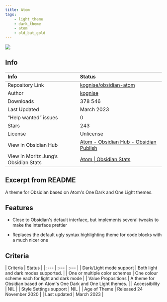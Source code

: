 ```yaml
---
title: Atom
tags:
    - light_theme
    - dark_theme
    - atom
    - old_but_gold
---
```


<img src="https://raw.githubusercontent.com/kognise/obsidian-atom/refs/heads/master/screenshot-hybrid.png">

## Info
| Info | Status |
| :--- | :--- |
| Repository Link | [kognise/obsidian-atom](https://github.com/kognise/obsidian-atom)  |
| Author | [kognise](https://github.com/kognise)  |
| Downloads | 378 546 |
| Last Updated | March 2023 |
| “Help wanted” issues | 0 |
| Stars | 243 |
| License | Unlicense |
| View in Obsidian Hub | [Atom \- Obsidian Hub \- Obsidian Publish](https://publish.obsidian.md/hub/02+-+Community+Expansions/02.05+All+Community+Expansions/Themes/Atom)  |
| View in Moritz Jung’s Obsidian Stats | [Atom \| Obsidian Stats](https://www.moritzjung.dev/obsidian-stats/themes/atom/)  |

## Excerpt from README
A theme for Obsidian based on Atom's One Dark and One Light themes.

## Features
- Close to Obsidian's default interface, but implements several tweaks to make the interface prettier  

- Replaces the default ugly syntax highlighting theme for code blocks with a much nicer one

## Criteria
| Criteria | Status | 
| :--- | :--- | :--- |
| Dark/Light mode support | Both light and dark modes supported.  | 
| One or multiple color schemes | One colour scheme each for light and dark mode | 
| Value Propositions | A theme for Obsidian based on Atom's One Dark and One Light themes. | 
| Accessibility | NIL | 
| Style Settings support | NIL | 
| Age of Theme | Released 24 November 2020 | 
| Last updated | March 2023 | 